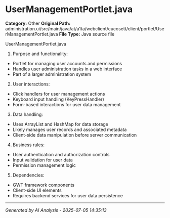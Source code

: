 # UserManagementPortlet.java

**Category:** Other
**Original Path:** administration.ui/src/main/java/at/a1ta/webclient/cucosett/client/portlet/UserManagementPortlet.java
**File Type:** Java source file

UserManagementPortlet.java
1. Purpose and functionality:
- Portlet for managing user accounts and permissions
- Handles user administration tasks in a web interface
- Part of a larger administration system

2. User interactions:
- Click handlers for user management actions
- Keyboard input handling (KeyPressHandler)
- Form-based interactions for user data management

3. Data handling:
- Uses ArrayList and HashMap for data storage
- Likely manages user records and associated metadata
- Client-side data manipulation before server communication

4. Business rules:
- User authentication and authorization controls
- Input validation for user data
- Permission management logic

5. Dependencies:
- GWT framework components
- Client-side UI elements
- Requires backend services for user data persistence

---
*Generated by AI Analysis - 2025-07-05 14:35:13*
